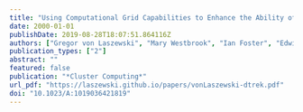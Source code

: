 ```yaml
---
title: "Using Computational Grid Capabilities to Enhance the Ability of an X-Ray Source for Structural Biology"
date: 2000-01-01
publishDate: 2019-08-28T18:07:51.864116Z
authors: ["Gregor von Laszewski", "Mary Westbrook", "Ian Foster", "Edwin Westbrook", "Craig Barnes"]
publication_types: ["2"]
abstract: ""
featured: false
publication: "*Cluster Computing*"
url_pdf: "https://laszewski.github.io/papers/vonLaszewski-dtrek.pdf"
doi: "10.1023/A:1019036421819"
---
```



